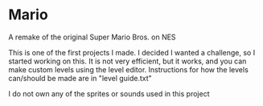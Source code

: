 # Mario
A remake of the original Super Mario Bros. on NES

This is one of the first projects I made. I decided I wanted a challenge, so I started working on this. It is not very efficient, but it works, and you can make custom levels using the level editor. Instructions for how the levels can/should be made are in "level guide.txt"

I do not own any of the sprites or sounds used in this project
